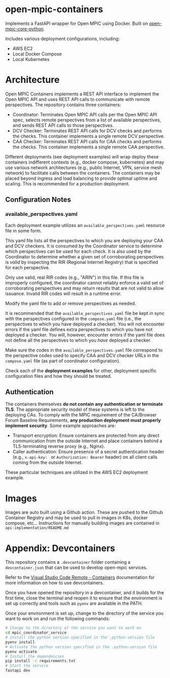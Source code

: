 # open-mpic-containers
Implements a FastAPI wrapper for Open MPIC using Docker.
Built on [open-mpic-core-python](https://github.com/open-mpic/open-mpic-core-python).

Includes various deployment configurations, including:
 - AWS EC2
 - Local Docker Compose
 - Local Kubernetes

# Architecture

Open MPIC Containers implements a REST API interface to implement the Open MPIC API and uses REST API calls to communicate with remote perspectives.
The repository contains three containers:
- Coordinator: Terminates Open MPIC API calls per the Open MPIC API spec, selects remote perspectives from a list of available perspectives, and sends REST API calls to those perspectives.
- DCV Checker: Terminates REST API calls for DCV checks and performs the checks. This container implements a single remote DCV perspective.
- CAA Checker: Terminates REST API calls for CAA checks and performs the checks. This container implements a single remote CAA perspective.

Different deployments (see deployment examples) will wrap deploy these containers indifferent contexts (e.g., docker compose, kubernetes) and may use various network architectures (e.g., public Internet, VPN, service mesh network) to facilitate calls between the containers. The containers may be placed beyond ingress and load balancing to provide optimal uptime and scaling. This is recommended for a production deployment.

## Configuration Notes

### available_perspectives.yaml
Each deployment example utilizes an `available_perspectives.yaml` resource file in some form.

This yaml file lists all the perspectives to which you are deploying your CAA and DCV checkers. It is consumed by
the Coordinator service to determine which perspectives can be used for each check. It is also used by the
Coordinator to determine whether a given set of corroborating perspectives is _valid_ by inspecting the RIR (Regional
Internet Registry) that is specified for each perspective.

Only use valid, real RIR codes (e.g., "ARIN") in this file.
If this file is improperly configured, the coordinator cannot reliably enforce a valid set of corroborating perspectives
and may return results that are not valid to allow issuance. Invalid RIR codes will result in a runtime error.

Modify the yaml file to add or remove perspectives as needed.

It is recommended that the `available_perspectives.yaml` file be kept in sync with the perspectives configured in the
`compose.yaml` file (i.e., the perspectives to which you have deployed a checker).
You will not encounter errors if the yaml file defines extra perspectives to which you have not deployed a checker. 
You will, however, encounter errors if the yaml file does not define all the perspectives to which you _have_ deployed a checker.

Make sure the codes in the `available_perspectives.yaml` file correspond to the perspective codes used to specify CAA 
and DCV checker URLs in the `compose.yaml` file (as part of coordinator configuration).

Check each of the **deployment examples** for other, deployment specific configuration files and how they should be treated.

## Authentication

The containers themselves **do not contain any authentication or terminate TLS**. The appropriate security model of these systems is left to the deploying CAs. To comply with the MPIC requirement of the CA/Browser Forum Baseline Requirements, **any production deployment must properly implement security**. Some example approaches are:

- Transport encryption: Ensure containers are protected from any direct communication from the outside Internet and place containers behind a TLS-terminating reverse proxy (e.g., Nginx).
- Caller authentication: Ensure presence of a secret authentication header (e.g., `x-api-key: ` or `Authorization: Bearer` header) on all client calls coming from the outside Internet.

These particular techniques are utilized in the AWS EC2 deployment example.

# Images

Images are auto built using a Github action. These are pushed to the Github Container Registry and may be used to pull in images in K8s, docker compose, etc... Instructions for manually building images are contained in `api-implementation/README.md`

# Appendix: Devcontainers
This repository contains a `.devcontainer` folder containing a `devcontainer.json` that can be used to develop open-mpic services. 

Refer to the [Visual Studio Code Remote - Containers](https://code.visualstudio.com/docs/remote/containers) documentation for more information on how to use devcontainers.

Once you have opened the repository in a devcontainer, and it builds for the first time, close the terminal and reopen it to ensure that the environment is set up correctly and tools such as `pyenv` are available in the PATH.

Once your environment is set up, change to the directory of the service you want to work on and run the following commands:

```bash
# Change to the directory of the service you want to work on
cd mpic_coordinator_service
# Install the python version specified in the .python-version file
pyenv install
# Activate the python version specified in the .python-version file
pyenv activate
# Install the dependencies
pip install -r requirements.txt
# Start the service
fastapi dev
```
